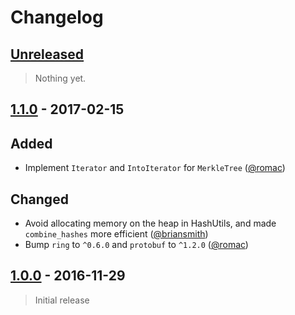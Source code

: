 
# Changelog

## [Unreleased](https://github.com/SpinResearch/merkle.rs/compare/1.1.0...master)

> Nothing yet.

## [1.1.0](https://github.com/SpinResearch/merkle.rs/compare/1.0.0...1.1.0) - 2017-02-15

## Added
- Implement `Iterator` and `IntoIterator` for `MerkleTree` ([@romac](https://github.com/romac))

## Changed
- Avoid allocating memory on the heap in HashUtils, and made `combine_hashes` more efficient ([@briansmith](https://github.com/briansmith))
- Bump `ring` to `^0.6.0` and `protobuf` to `^1.2.0` ([@romac](https://github.com/romac))


## [1.0.0](https://github.com/SpinResearch/merkle.rs/releases/tag/1.0.0) - 2016-11-29

> Initial release

